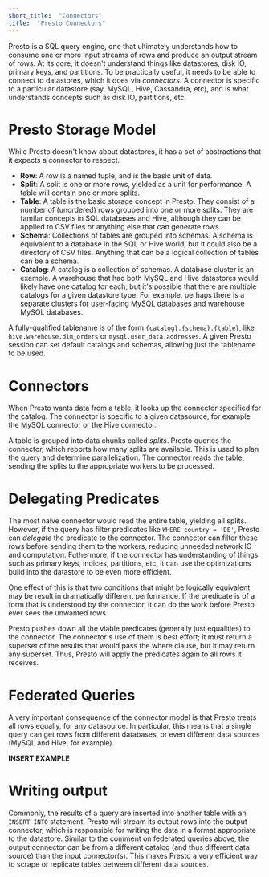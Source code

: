 ```yaml
---
short_title:  "Connectors"
title:  "Presto Connectors"
---
```


Presto is a SQL query engine, one that ultimately understands how to consume one
or more input streams of rows and produce an output stream of rows.  At its
core, it doesn't understand things like datastores, disk IO, primary keys, and
partitions.  To be practically useful, it needs to be able to connect to
datastores, which it does via _connectors_.  A connector is specific to a
particular datastore (say, MySQL, Hive, Cassandra, etc), and is what understands
concepts such as disk IO, partitions, etc.

Presto Storage Model
====================
While Presto doesn't know about datastores, it has a set of abstractions that it
expects a connector to respect.

* **Row**: A row is a named tuple, and is the basic unit of data.
* **Split**: A split is one or more rows, yielded as a unit for performance.  A
  table will contain one or more splits.
* **Table**: A table is the basic storage concept in Presto.  They consist of
  a number of (unordered) rows grouped into one or more splits.  They are
  familar concepts in SQL databases and Hive, although they can be applied to
  CSV files or anything else that can generate rows.
* **Schema**: Collections of tables are grouped into schemas.  A schema is
  equivalent to a database in the SQL or Hive world, but it could also be a
  directory of CSV files.  Anything that can be a logical collection of
  tables can be a schema.
* **Catalog**: A catalog is a collection of schemas.  A database cluster is
  an example.  A warehouse that had both MySQL and Hive datastores would
  likely have one catalog for each, but it's possible that there are multiple
  catalogs for a given datastore type.  For example, perhaps there is a
  separate clusters for user-facing MySQL databases and warehouse MySQL
  databases.

A fully-qualified tablename is of the form `{catalog}.{schema}.{table}`, like
`hive.warehouse.dim_orders` or `mysql.user_data.addresses`.  A given Presto
session can set default catalogs and schemas, allowing just the tablename to be
used.

Connectors
==========
When Presto wants data from a table, it looks up the connector specified for the
catalog.  The connector is specific to a given datasource, for example the MySQL
connector or the Hive connector.

A table is grouped into data chunks called _splits_.  Presto queries the
connector, which reports how many splits are available.  This is used to plan
the query and determine parallelization.  The connector reads the table, sending
the splits to the appropriate workers to be processed.

Delegating Predicates
=======================
The most naive connector would read the entire table, yielding all splits.
However, if the query has filter predicates like `WHERE country = 'DE'`, Presto
can _delegate_ the predicate to the connector.  The connector can filter these
rows before sending them to the workers, reducing unneeded network IO and
computation.  Futhermore, if the connector has understanding of things such as
primary keys, indices, partitions, etc, it can use the optimizations build into
the datastore to be even more efficient.

One effect of this is that two conditions that might be logically equivalent may
be result in dramatically different performance.  If the predicate is of a form
that is understood by the connector, it can do the work before Presto ever sees
the unwanted rows.

Presto pushes down all the viable predicates (generally just equalities) to the
connector.  The connector's use of them is best effort; it must return a
superset of the results that would pass the where clause, but it may return any
superset. Thus, Presto will apply the predicates again to all rows it receives.

Federated Queries
=================
A very important consequence of the connector model is that Presto treats all
rows equally, for any datasource.  In particular, this means that a single query
can get rows from different databases, or even different data sources (MySQL and
Hive, for example).

**INSERT EXAMPLE**

Writing output
==============
Commonly, the results of a query are inserted into another table with an
`INSERT INTO` statement.  Presto will stream its output rows into the output
connector, which is responsible for writing the data in a format appropriate to
the datastore.  Similar to the comment on federated queries above, the output
connector can be from a different catalog (and thus different data source) than
the input connector(s).  This makes Presto a very efficient way to scrape or
replicate tables between different data sources.


[Presto Overview]: index "Presto Overview"
[Presto Map-Reduce]: presto-map-reduce "Presto Map-Reduce"
[Presto Joins]: presto-joins "Presto Joins"
[Presto Connectors]: presto-connectors "Presto Connectors"
